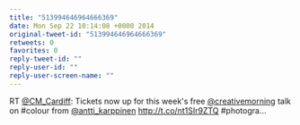```yaml
---
title: "513994646964666369"
date: Mon Sep 22 10:14:08 +0000 2014
original-tweet-id: "513994646964666369"
retweets: 0
favorites: 0
reply-tweet-id: ""
reply-user-id: ""
reply-user-screen-name: ""
---
```

RT <a href="https://twitter.com/CM_Cardiff">@CM_Cardiff</a>: Tickets now up for this week's free <a href="https://twitter.com/creativemorning">@creativemorning</a> talk on #colour from <a href="https://twitter.com/antti_karppinen">@antti_karppinen</a> http://t.co/nt1SIr9ZTQ #photogra…
